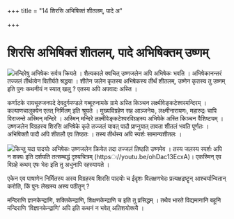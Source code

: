 +++
title = "14 शिरसि अभिषिक्तं शीतलम्, पादे अ"

+++
# शिरसि अभिषिक्तं शीतलम्, पादे अभिषिक्तम् उष्णम्

![](magazine_images/img-1658390626HotWater.jpg)मन्दिरेषु अभिषेकः सर्वत्र क्रियते । शैत्यकाले क्वचित् उष्णजलेन अपि अभिषेकः भवति । अभिषेकानन्तरं तज्जलं तीर्थत्वेन वितीर्यते श्रद्धया । शीतेन जलेन कृतस्य अभिषेकस्य तीर्थं शीतलम्, उष्णेन कृतस्य तु उष्णम् इति पुनः कथनीयं न स्यात् खलु ? एतस्य अपि अपवादः अस्ति ।

कर्णाटके रायचूरुजनपदे देवदुर्गमण्डले गब्बूरुनामके ग्रामे अस्ति किञ्चन लक्ष्मीवेङ्कटेश्वरमन्दिरम् । कल्याणचालुक्येन एतत् निर्मितम् इति श्रूयते । मुख्यविग्रहेण सह आञ्जनेयः, लक्ष्मीनारायणः, महारुद्रः चापि विराजन्ते अस्मिन् मन्दिरे । अस्मिन् मन्दिरे लक्ष्मीवेङ्कटेश्वरविग्रहस्य अभिषेके अस्ति किञ्चन वैशिष्ट्यम् । उष्णजलेन विग्रहस्य शिरसि अभिषेके कृते तज्जलं यावत् पादौ प्राप्नुयात् तावता शीतलं भवति पूर्णतः । अभिषिक्तौ पादौ अपि शीतलौ एव तिष्ठतः । तस्य तीर्थस्य अपि स्पर्शः सामान्यशीतलः ।



![](magazine_images/img-16583906662QVBd3THVM8wGOCa.jpg)किन्तु यदा पादयोः अभिषेकः उष्णजलेन क्रियेत तदा तज्जलं तिष्ठति उष्णमेव । तस्य जलस्य स्पर्शः अपि न शक्यः इति दर्शयति तत्सम्बद्धं दृश्यचित्रम् (httpsः//youtu.be/ohDac13EcxA)। एकस्मिन् एव विग्रहे कथम् एषः भेदः इति तु अधुनापि रहस्यायते ।

एकेन एव पाषाणेन निर्मितस्य अस्य विग्रहस्य शिरसि पादयोः च ईदृशः विलक्षणभेदः प्रत्यक्षद्रष्टॄन् आश्चर्यान्वितान् करोति, किं पुनः लेखस्य अस्य पठीतॄन् ?

मन्दिराणि ज्ञानकेन्द्राणि, शक्तिकेन्द्राणि, शिक्षणकेन्द्राणि च इति तु प्रसिद्धम् । तथैव भारते विद्यमानानि बहूनि मन्दिराणि ‘विज्ञानकेन्द्राणि’ अपि इति कथनं न भवेत् अतिशयोक्त्यै ।


